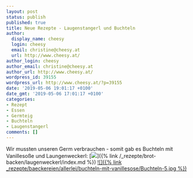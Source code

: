 ```yaml
---
layout: post
status: publish
published: true
title: Neue Rezepte - Laugenstangerl und Buchteln
author:
  display_name: cheesy
  login: cheesy
  email: christine@cheesy.at
  url: http://www.cheesy.at/
author_login: cheesy
author_email: christine@cheesy.at
author_url: http://www.cheesy.at/
wordpress_id: 39155
wordpress_url: http://www.cheesy.at/?p=39155
date: '2019-05-06 19:01:17 +0100'
date_gmt: '2019-05-06 17:01:17 +0100'
categories:
- Rezept
- Essen
- Germteig
- Buchteln
- Laugenstangerl
comments: []
---
```

Wir mussten unseren Germ verbrauchen - somit gab es Buchteln mit Vanillesoße und Laungenweckerl:
[![](http://www.cheesy.at/wp-content/uploads/Laugenweckerl-1.jpg)]({% link /_rezepte/brot-backen/laugenweckerl/index.md %})
[![]({% link _rezepte/baeckereien/allerlei/buchteln-mit-vanillesose/Buchteln-5.jpg %})](http://www.cheesy.at/rezepte/nachspeisen/buchteln-mit-vanillesose/)
